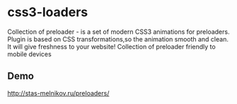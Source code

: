 # css3-loaders
Collection of preloader - is a set of modern CSS3 animations for preloaders. Plugin is based on CSS transformations,so the animation smooth and clean. It will give freshness to your website! Collection of preloader friendly to mobile devices
## Demo
http://stas-melnikov.ru/preloaders/